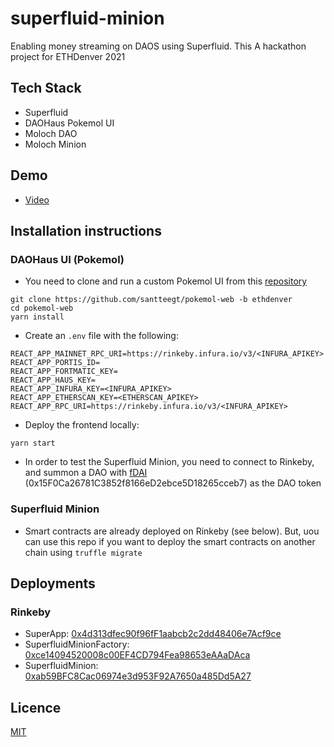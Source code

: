 # superfluid-minion

Enabling money streaming on DAOS using Superfluid. This A hackathon project for ETHDenver 2021

## Tech Stack

* Superfluid
* DAOHaus Pokemol UI
* Moloch DAO
* Moloch Minion

## Demo

* [Video](https://youtu.be/KZyFOaqvOiQ)

## Installation instructions

### DAOHaus UI (Pokemol)

* You need to clone and run a custom Pokemol UI from this [repository](https://github.com/santteegt/pokemol-web/tree/ethdenver)

```
git clone https://github.com/santteegt/pokemol-web -b ethdenver
cd pokemol-web
yarn install
```

* Create an `.env` file with the following:

```
REACT_APP_MAINNET_RPC_URI=https://rinkeby.infura.io/v3/<INFURA_APIKEY>
REACT_APP_PORTIS_ID=
REACT_APP_FORTMATIC_KEY=
REACT_APP_HAUS_KEY=
REACT_APP_INFURA_KEY=<INFURA_APIKEY>
REACT_APP_ETHERSCAN_KEY=<ETHERSCAN_APIKEY>
REACT_APP_RPC_URI=https://rinkeby.infura.io/v3/<INFURA_APIKEY>
```

* Deploy the frontend locally:

```
yarn start
```

* In order to test the Superfluid Minion, you need to connect to Rinkeby, and summon a DAO with [fDAI](https://rinkeby.etherscan.io/address/0x15f0ca26781c3852f8166ed2ebce5d18265cceb7) (0x15F0Ca26781C3852f8166eD2ebce5D18265cceb7) as the DAO token

### Superfluid Minion

* Smart contracts are already deployed on Rinkeby (see below). But, uou can use this repo if you want to deploy the smart contracts on another chain using `truffle migrate`

## Deployments

### Rinkeby

* SuperApp: [0x4d313dfec90f96fF1aabcb2c2dd48406e7Acf9ce](https://rinkeby.etherscan.io/address/0x4d313dfec90f96fF1aabcb2c2dd48406e7Acf9ce) 
* SuperfluidMinionFactory: [0xce14094520008c00EF4CD794Fea98653eAAaDAca](https://rinkeby.etherscan.io/address/0xce14094520008c00EF4CD794Fea98653eAAaDAca)
* SuperfluidMinion: [0xab59BFC8Cac06974e3d953F92A7650a485Dd5A27](https://rinkeby.etherscan.io/address/0xab59BFC8Cac06974e3d953F92A7650a485Dd5A27)

## Licence

[MIT](LICENSE)
